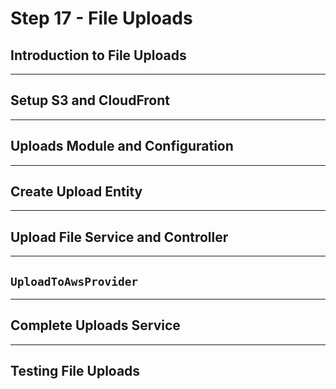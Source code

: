 # Step 17 - File Uploads

## Introduction to File Uploads
---
## Setup S3 and CloudFront
---
## Uploads Module and Configuration
---
## Create Upload Entity
---
## Upload File Service and Controller
---
## `UploadToAwsProvider`
---
## Complete Uploads Service
---
## Testing File Uploads